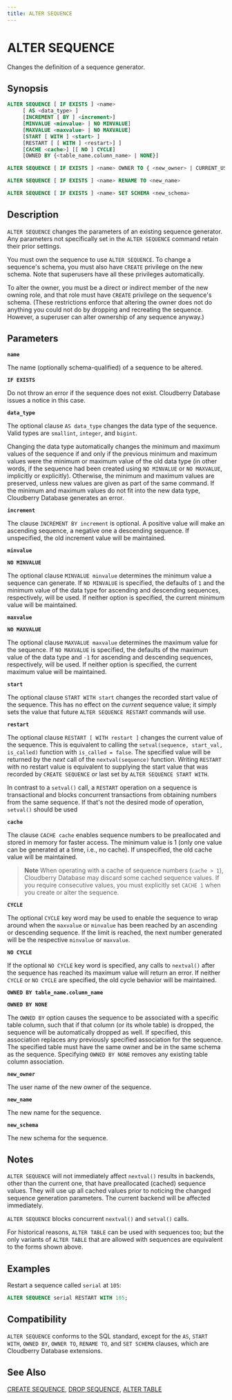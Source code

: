 ```yaml
---
title: ALTER SEQUENCE
---
```


# ALTER SEQUENCE

Changes the definition of a sequence generator.

## Synopsis

```sql
ALTER SEQUENCE [ IF EXISTS ] <name>
     [ AS <data_type> ]
     [INCREMENT [ BY ] <increment>] 
     [MINVALUE <minvalue> | NO MINVALUE] 
     [MAXVALUE <maxvalue> | NO MAXVALUE] 
     [START [ WITH ] <start> ]
     [RESTART [ [ WITH ] <restart>] ]
     [CACHE <cache>] [[ NO ] CYCLE] 
     [OWNED BY {<table_name.column_name> | NONE}]

ALTER SEQUENCE [ IF EXISTS ] <name> OWNER TO { <new_owner> | CURRENT_USER | SESSION_USER }

ALTER SEQUENCE [ IF EXISTS ] <name> RENAME TO <new_name>

ALTER SEQUENCE [ IF EXISTS ] <name> SET SCHEMA <new_schema>
```

## Description

`ALTER SEQUENCE` changes the parameters of an existing sequence generator. Any parameters not specifically set in the `ALTER SEQUENCE` command retain their prior settings.

You must own the sequence to use `ALTER SEQUENCE`. To change a sequence's schema, you must also have `CREATE` privilege on the new schema. Note that superusers have all these privileges automatically.

To alter the owner, you must be a direct or indirect member of the new owning role, and that role must have `CREATE` privilege on the sequence's schema. (These restrictions enforce that altering the owner does not do anything you could not do by dropping and recreating the sequence. However, a superuser can alter ownership of any sequence anyway.)

## Parameters

**`name`**

The name (optionally schema-qualified) of a sequence to be altered.

**`IF EXISTS`**

Do not throw an error if the sequence does not exist. Cloudberry Database issues a notice in this case.

**`data_type`**

The optional clause `AS data_type` changes the data type of the sequence. Valid types are `smallint`, `integer`, and `bigint`.

Changing the data type automatically changes the minimum and maximum values of the sequence if and only if the previous minimum and maximum values were the minimum or maximum value of the old data type (in other words, if the sequence had been created using `NO MINVALUE` or `NO MAXVALUE`, implicitly or explicitly). Otherwise, the minimum and maximum values are preserved, unless new values are given as part of the same command. If the minimum and maximum values do not fit into the new data type, Cloudberry Database generates an error.

**`increment`**

The clause `INCREMENT BY increment` is optional. A positive value will make an ascending sequence, a negative one a descending sequence. If unspecified, the old increment value will be maintained.

**`minvalue`**

**`NO MINVALUE`**

The optional clause `MINVALUE minvalue` determines the minimum value a sequence can generate. If `NO MINVALUE` is specified, the defaults of `1` and the minimum value of the data type for ascending and descending sequences, respectively, will be used. If neither option is specified, the current minimum value will be maintained.

**`maxvalue`**

**`NO MAXVALUE`**

The optional clause `MAXVALUE maxvalue` determines the maximum value for the sequence. If `NO MAXVALUE` is specified, the defaults of the maximum value of the data type and `-1` for ascending and descending sequences, respectively, will be used. If neither option is specified, the current maximum value will be maintained.

**`start`**

The optional clause `START WITH start` changes the recorded start value of the sequence. This has no effect on the *current* sequence value; it simply sets the value that future `ALTER SEQUENCE RESTART` commands will use.

**`restart`**

The optional clause `RESTART [ WITH restart ]` changes the current value of the sequence. This is equivalent to calling the `setval(sequence, start_val, is_called)` function with `is_called = false`. The specified value will be returned by the *next* call of the `nextval(sequence)` function. Writing `RESTART` with no restart value is equivalent to supplying the start value that was recorded by `CREATE SEQUENCE` or last set by `ALTER SEQUENCE START WITH`.

In contrast to a `setval()` call, a `RESTART` operation on a sequence is transactional and blocks concurrent transactions from obtaining numbers from the same sequence. If that's not the desired mode of operation, `setval()` should be used

**`cache`**

The clause `CACHE cache` enables sequence numbers to be preallocated and stored in memory for faster access. The minimum value is 1 (only one value can be generated at a time, i.e., no cache). If unspecified, the old cache value will be maintained.

> **Note** When operating with a cache of sequence numbers (`cache > 1`), Cloudberry Database may discard some cached sequence values. If you require consecutive values, you must explicitly set `CACHE 1` when you create or alter the sequence.

**`CYCLE`**

The optional `CYCLE` key word may be used to enable the sequence to wrap around when the `maxvalue` or `minvalue` has been reached by an ascending or descending sequence. If the limit is reached, the next number generated will be the respective `minvalue` or `maxvalue`.

**`NO CYCLE`**

If the optional `NO CYCLE` key word is specified, any calls to `nextval()` after the sequence has reached its maximum value will return an error. If neither `CYCLE` or `NO CYCLE` are specified, the old cycle behavior will be maintained.

**`OWNED BY table_name.column_name`**

**`OWNED BY NONE`**

The `OWNED BY` option causes the sequence to be associated with a specific table column, such that if that column (or its whole table) is dropped, the sequence will be automatically dropped as well. If specified, this association replaces any previously specified association for the sequence. The specified table must have the same owner and be in the same schema as the sequence. Specifying `OWNED BY NONE` removes any existing table column association.

**`new_owner`**

The user name of the new owner of the sequence.

**`new_name`**

The new name for the sequence.

**`new_schema`**

The new schema for the sequence.

## Notes

`ALTER SEQUENCE` will not immediately affect `nextval()` results in backends, other than the current one, that have preallocated (cached) sequence values. They will use up all cached values prior to noticing the changed sequence generation parameters. The current backend will be affected immediately.

`ALTER SEQUENCE` blocks concurrent `nextval()` and `setval()` calls.

For historical reasons, `ALTER TABLE` can be used with sequences too; but the only variants of `ALTER TABLE` that are allowed with sequences are equivalent to the forms shown above.

## Examples

Restart a sequence called `serial` at `105`:

```sql
ALTER SEQUENCE serial RESTART WITH 105;
```

## Compatibility

`ALTER SEQUENCE` conforms to the SQL standard, except for the `AS`, `START WITH`, `OWNED BY`, `OWNER TO`, `RENAME TO`, and `SET SCHEMA` clauses, which are Cloudberry Database extensions.

## See Also

[CREATE SEQUENCE](/docs/sql-stmts/sql-stmt-create-sequence.md), [DROP SEQUENCE](/docs/sql-stmts/sql-stmt-drop-sequence.md), [ALTER TABLE](/docs/sql-stmts/sql-stmt-alter-table.md)
